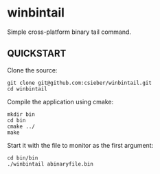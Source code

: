 # winbintail

Simple cross-platform binary tail command.

## QUICKSTART

Clone the source:

```
git clone git@github.com:csieber/winbintail.git
cd winbintail
```

Compile the application using cmake:

```
mkdir bin
cd bin
cmake ../
make
```

Start it with the file to monitor as the first argument:

```
cd bin/bin
./winbintail abinaryfile.bin
```

